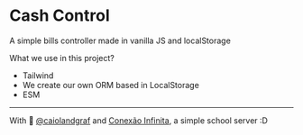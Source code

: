 # Cash Control
A simple bills controller made in vanilla JS and localStorage

What we use in this project?
- Tailwind
- We create our own ORM based in LocalStorage
- ESM

---

With 💜 [@caiolandgraf](https://github.com/caiolandgraf) and [Conexão Infinita](https://discord.gg/JvgV6y6eZ4), a simple school server :D
